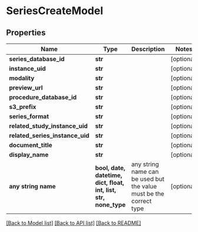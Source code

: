 # SeriesCreateModel


## Properties
Name | Type | Description | Notes
------------ | ------------- | ------------- | -------------
**series_database_id** | **str** |  | [optional] 
**instance_uid** | **str** |  | [optional] 
**modality** | **str** |  | [optional] 
**preview_url** | **str** |  | [optional] 
**procedure_database_id** | **str** |  | [optional] 
**s3_prefix** | **str** |  | [optional] 
**series_format** | **str** |  | [optional] 
**related_study_instance_uid** | **str** |  | [optional] 
**related_series_instance_uid** | **str** |  | [optional] 
**document_title** | **str** |  | [optional] 
**display_name** | **str** |  | [optional] 
**any string name** | **bool, date, datetime, dict, float, int, list, str, none_type** | any string name can be used but the value must be the correct type | [optional]

[[Back to Model list]](../README.md#documentation-for-models) [[Back to API list]](../README.md#documentation-for-api-endpoints) [[Back to README]](../README.md)


